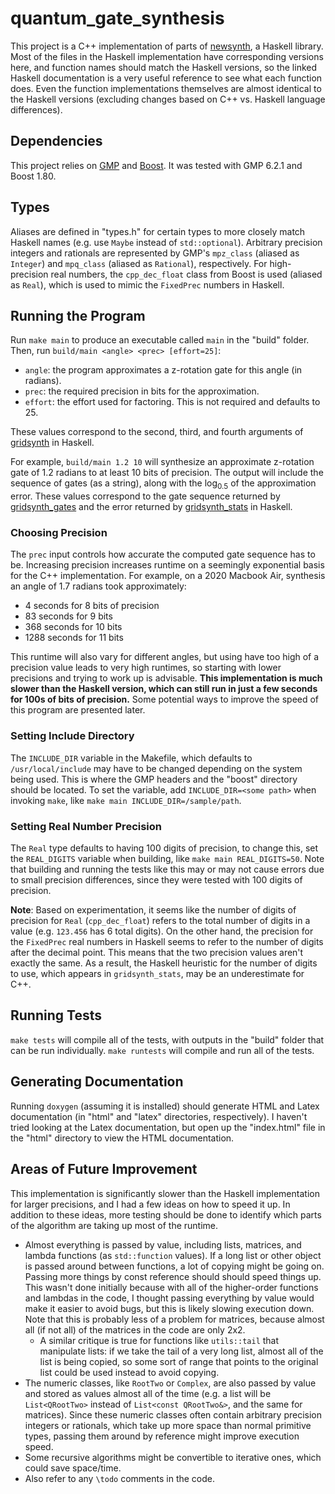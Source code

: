 # quantum_gate_synthesis

This project is a C++ implementation of parts of [newsynth](https://hackage.haskell.org/package/newsynth), a Haskell library. Most of the files in the Haskell implementation have corresponding versions here, and function names should match the Haskell versions, so the linked Haskell documentation is a very useful reference to see what each function does. Even the function implementations themselves are almost identical to the Haskell versions (excluding changes based on C++ vs. Haskell language differences).

## Dependencies

This project relies on [GMP](https://gmplib.org/) and [Boost](https://www.boost.org/). It was tested with GMP 6.2.1 and Boost 1.80.

## Types

Aliases are defined in "types.h" for certain types to more closely match Haskell names (e.g. use `Maybe` instead of `std::optional`). Arbitrary precision integers and rationals are represented by GMP's `mpz_class` (aliased as `Integer`) and `mpq_class` (aliased as `Rational`), respectively. For high-precision real numbers, the `cpp_dec_float` class from Boost is used (aliased as `Real`), which is used to mimic the `FixedPrec` numbers in Haskell.

## Running the Program

Run `make main` to produce an executable called `main` in the "build" folder. Then, run `build/main <angle> <prec> [effort=25]`:

- `angle`: the program approximates a z-rotation gate for this angle (in radians).
- `prec`: the required precision in bits for the approximation.
- `effort`: the effort used for factoring. This is not required and defaults to 25.

These values correspond to the second, third, and fourth arguments of [gridsynth](https://hackage.haskell.org/package/newsynth-0.4.0.0/docs/Quantum-Synthesis-GridSynth.html#v:gridsynth) in Haskell.

For example, `build/main 1.2 10` will synthesize an approximate z-rotation gate of 1.2 radians to at least 10 bits of precision. The output will include the sequence of gates (as a string), along with the $\log_{0.5}$ of the approximation error. These values correspond to the gate sequence returned by [gridsynth_gates](https://hackage.haskell.org/package/newsynth-0.4.0.0/docs/Quantum-Synthesis-GridSynth.html#v:gridsynth_gates) and the error returned by [gridsynth_stats](https://hackage.haskell.org/package/newsynth-0.4.0.0/docs/Quantum-Synthesis-GridSynth.html#v:gridsynth_stats) in Haskell.

### Choosing Precision

The `prec` input controls how accurate the computed gate sequence has to be. Increasing precision increases runtime on a seemingly exponential basis for the C++ implementation. For example, on a 2020 Macbook Air, synthesis an angle of 1.7 radians took approximately:

- 4 seconds for 8 bits of precision
- 83 seconds for 9 bits
- 368 seconds for 10 bits
- 1288 seconds for 11 bits

This runtime will also vary for different angles, but using have too high of a precision value leads to very high runtimes, so starting with lower precisions and trying to work up is advisable. **This implementation is much slower than the Haskell version, which can still run in just a few seconds for 100s of bits of precision.** Some potential ways to improve the speed of this program are presented later.

### Setting Include Directory

The `INCLUDE_DIR` variable in the Makefile, which defaults to `/usr/local/include` may have to be changed depending on the system being used. This is where the GMP headers and the "boost" directory should be located. To set the variable, add `INCLUDE_DIR=<some path>` when invoking `make`, like `make main INCLUDE_DIR=/sample/path`.

### Setting Real Number Precision

The `Real` type defaults to having 100 digits of precision, to change this, set the `REAL_DIGITS` variable when building, like `make main REAL_DIGITS=50`. Note that building and running the tests like this may or may not cause errors due to small precision differences, since they were tested with 100 digits of precision.

**Note**: Based on experimentation, it seems like the number of digits of precision for `Real` (`cpp_dec_float`) refers to the total number of digits in a value (e.g. `123.456` has 6 total digits). On the other hand, the precision for the `FixedPrec` real numbers in Haskell seems to refer to the number of digits after the decimal point. This means that the two precision values aren't exactly the same. As a result, the Haskell heuristic for the number of digits to use, which appears in `gridsynth_stats`, may be an underestimate for C++.

## Running Tests

`make tests` will compile all of the tests, with outputs in the "build" folder that can be run individually. `make runtests` will compile and run all of the tests.

## Generating Documentation

Running `doxygen` (assuming it is installed) should generate HTML and Latex documentation (in "html" and "latex" directories, respectively). I haven't tried looking at the Latex documentation, but open up the "index.html" file in the "html" directory to view the HTML documentation.

## Areas of Future Improvement

This implementation is significantly slower than the Haskell implementation for larger precisions, and I had a few ideas on how to speed it up. In addition to these ideas, more testing should be done to identify which parts of the algorithm are taking up most of the runtime.

- Almost everything is passed by value, including lists, matrices, and lambda functions (as `std::function` values). If a long list or other object is passed around between functions, a lot of copying might be going on. Passing more things by const reference should should speed things up. This wasn't done initially because with all of the higher-order functions and lambdas in the code, I thought passing everything by value would make it easier to avoid bugs, but this is likely slowing execution down. Note that this is probably less of a problem for matrices, because almost all (if not all) of the matrices in the code are only 2x2.
  - A similar critique is true for functions like `utils::tail` that manipulate lists: if we take the tail of a very long list, almost all of the list is being copied, so some sort of range that points to the original list could be used instead to avoid copying.
- The numeric classes, like `RootTwo` or `Complex`, are also passed by value and stored as values almost all of the time (e.g. a list will be `List<QRootTwo>` instead of `List<const QRootTwo&>`, and the same for matrices). Since these numeric classes often contain arbitrary precision integers or rationals, which take up more space than normal primitive types, passing them around by reference might improve execution speed.
- Some recursive algorithms might be convertible to iterative ones, which could save space/time.
- Also refer to any `\todo` comments in the code.
